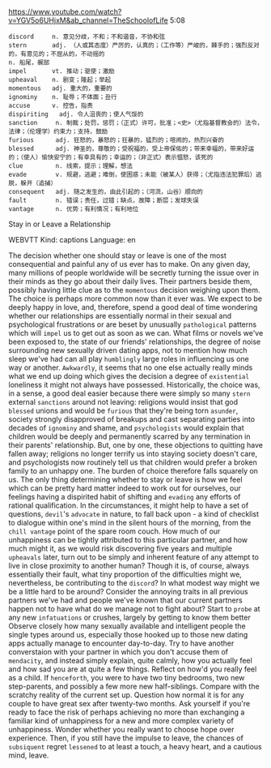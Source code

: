 https://www.youtube.com/watch?v=YGV5o6UHjxM&ab_channel=TheSchoolofLife
5:08
```
discord     n. 意见分歧，不和；不和谐音，不协和弦
stern       adj. （人或其态度）严厉的，认真的；（工作等）严峻的，棘手的；强烈反对的，有意见的；不屈从的，不动摇的
n. 船尾，艉部
impel       vt. 推动；驱使；激励
upheaval    n. 剧变；隆起；举起
momentous   adj. 重大的，重要的
ignominy    n. 耻辱；不体面；丑行        
accuse      v. 控告，指责
dispiriting   adj. 令人沮丧的；使人气馁的        
sanction     n. 制裁；处罚，惩罚；（正式）许可，批准；<史>（尤指基督教会的）法令，法律；（伦理学）约束力；支持，鼓励
furious      adj. 狂怒的，暴怒的；狂暴的，猛烈的；喧闹的，热烈兴奋的
blessed      adj. 神圣的，尊敬的；受祝福的，受上帝保佑的；带来幸福的，带来好运的；（使人）愉快安宁的；有幸具有的；幸运的；（非正式）表示愠怒，该死的
clue         n. 线索，提示；理解，想法
evade        v. 规避，逃避；难倒，使困惑；未能（被某人）获得；（尤指违法犯罪后）逃脱，躲开（追捕）  
consequent   adj. 随之发生的，由此引起的；（河流，山谷）顺向的  
fault        n. 错误；责任，过错；缺点，故障；断层；发球失误
vantage      n. 优势；有利情况；有利地位
```

Stay in or Leave a Relationship

WEBVTT Kind: captions Language: en 

The decision whether one should stay or leave is one of the most consequential and painful any of us ever has to make. On any given day, many millions of people worldwide will be secretly turning the issue over in their minds as they go about their daily lives. Their partners beside them, possibly having little clue as to the `momentous` decision weighing upon them. The choice is perhaps more common now than it ever was. We expect to be deeply happy in love, and, therefore, spend a good deal of time wondering whether our relationships are essentially normal in their sexual and psychological frustrations or are beset by unusually `pathological` patterns which will `impel` us to get out as soon as we can. What films or novels we've been exposed to, the state of our friends' relationships, the degree of noise surrounding new sexually driven dating apps, not to mention how much sleep we've had can all play `humblingly` large roles in influencing us one way or another. `Awkwardly`, it seems that no one else actually really minds what we end up doing which gives the decision a degree of `existential` loneliness it might not always have possessed. Historically, the choice was, in a sense, a good deal easier because there were simply so many `stern` external `sanctions` around not leaving: religions would insist that god `blessed` unions and would be `furious` that they're being torn `asunder`, society strongly disapproved of breakups and cast separating parties into decades of `ignominy` and shame, and `psychologists` would explain that children would be deeply and permanently scarred by any termination in their parents' relationship. But, one by one, these objections to quitting have fallen away; religions no longer terrify us into staying society doesn't care, and psychologists now routinely tell us that children would prefer a broken family to an unhappy one. The burden of choice therefore falls squarely on us. The only thing determining whether to stay or leave is how we feel which can be pretty hard matter indeed to work out for ourselves, our feelings having a dispirited habit of shifting and `evading` any efforts of rational qualification. In the circumstances, it might help to have a set of questions, `devil`'s `advocate` in nature, to fall back upon - a kind of checklist to dialogue within one's mind in the silent hours of the morning, from the `chill vantage` point of the spare room couch. How much of our unhappiness can be tightly attributed to this particular partner, and how much might it, as we would risk discovering five years and multiple `upheavals` later, turn out to be simply and inherent feature of any attempt to live in close proximity to another human? Though it is, of course, always essentially their fault, what tiny proportion of the difficulties might we, nevertheless, be contributing to the `discord`? In what modest way might we be a little hard to be around? Consider the annoying traits in all previous partners we've had and people we've known that our current partners happen not to have what do we manage not to fight about? Start to `probe` at any new `infatuations` or crushes, largely by getting to know them better Observe closely how many sexually available and intelligent people the single types around us, especially those hooked up to those new dating apps actually manage to encounter day-to-day. Try to have another converstaion with your partner in which you don't accuse them of `mendacity`, and instead simply explain, quite calmly, how you actually feel and how sad you are at quite a few things. Reflect on how'd you really feel as a child. If `henceforth`, you were to have two tiny bedrooms, two new step-parents, and possibly a few more new half-siblings. Compare with the scratchy reality of the current set up. Question how normal it is for any couple to have great sex after twenty-two months. Ask yourself if you're ready to face the risk of perhaps achieving no more than exchanging a familiar kind of unhappiness for a new and more complex variety of unhappiness. Wonder whether you really want to choose hope over experience. Then, if you still have the impulse to leave, the chances of `subsiquent` regret `lessened` to at least a touch, a heavy heart, and a cautious mind, leave. 